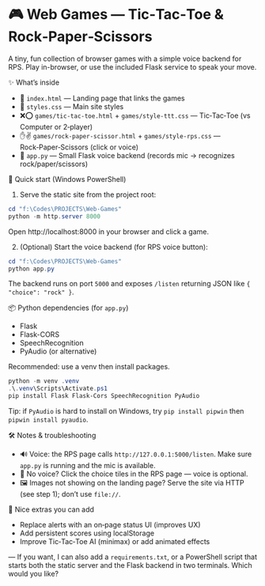  # 🎮 Web Games — Tic‑Tac‑Toe & Rock‑Paper‑Scissors

A tiny, fun collection of browser games with a simple voice backend for RPS. Play in-browser, or use the included Flask service to speak your move.

✨ What’s inside
- 📄 `index.html` — Landing page that links the games
- 🎨 `styles.css` — Main site styles
- ❌⭕ `games/tic-tac-toe.html` + `games/style-ttt.css` — Tic‑Tac‑Toe (vs Computer or 2‑player)
- ✋✌️ `games/rock-paper-scissor.html` + `games/style-rps.css` — Rock‑Paper‑Scissors (click or voice)
- 🧠 `app.py` — Small Flask voice backend (records mic → recognizes rock/paper/scissors)

🚀 Quick start (Windows PowerShell)

1) Serve the static site from the project root:

```powershell
cd "f:\Codes\PROJECTS\Web-Games"
python -m http.server 8000
```

Open http://localhost:8000 in your browser and click a game.

2) (Optional) Start the voice backend (for RPS voice button):

```powershell
cd "f:\Codes\PROJECTS\Web-Games"
python app.py
```

The backend runs on port `5000` and exposes `/listen` returning JSON like `{ "choice": "rock" }`.

📦 Python dependencies (for `app.py`)
- Flask
- Flask-CORS
- SpeechRecognition
- PyAudio (or alternative)

Recommended: use a venv then install packages.

```powershell
python -m venv .venv
.\.venv\Scripts\Activate.ps1
pip install Flask Flask-Cors SpeechRecognition PyAudio
```

Tip: if `PyAudio` is hard to install on Windows, try `pip install pipwin` then `pipwin install pyaudio`.

🛠 Notes & troubleshooting
- 🔊 Voice: the RPS page calls `http://127.0.0.1:5000/listen`. Make sure `app.py` is running and the mic is available.
- 🎯 No voice? Click the choice tiles in the RPS page — voice is optional.
- 🖼 Images not showing on the landing page? Serve the site via HTTP (see step 1); don’t use `file://`.

🌟 Nice extras you can add
- Replace alerts with an on‑page status UI (improves UX)
- Add persistent scores using localStorage
- Improve Tic‑Tac‑Toe AI (minimax) or add animated effects

—
If you want, I can also add a `requirements.txt`, or a PowerShell script that starts both the static server and the Flask backend in two terminals. Which would you like?
